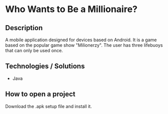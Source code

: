 # Who Wants to Be a Millionaire?

## Description

A mobile application designed for devices based on Android. It is a game based on the popular game show "Milionerzy". The user has three lifebuoys that can only be used once.

## Technologies / Solutions
- Java

## How to open a project
Download the .apk setup file and install it.
